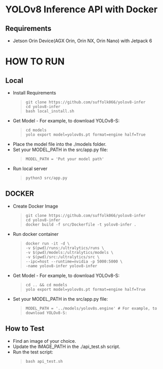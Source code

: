 # YOLOv8 Inference API with Docker
## Requirements
* Jetson Orin Device(AGX Orin, Orin NX, Orin Nano) with Jetpack 6
# HOW TO RUN
## Local
* Install Requirements
    > ```
    > git clone https://github.com/suffolk066/yolov8-infer
    > cd yolov8-infer
    > bash local_install.sh
    > ```
* Get Model - For example, to download YOLOv8-S:
    > ```
    > cd models
    > yolo export model=yolov8s.pt format=engine half=True
    > ```
* Place the model file into the ./models folder.
* Set your MODEL_PATH in the src/app.py file:
    > ```
    > MODEL_PATH = 'Put your model path'
    > ```
* Run local server
    > ```
    > python3 src/app.py
    > ```
## DOCKER
* Create Docker Image
    > ```
    > git clone https://github.com/suffolk066/yolov8-infer
    > cd yolov8-infer
    > docker build -f src/Dockerfile -t yolov8-infer .
    > ```
* Run docker container
    > ```
    > docker run -it -d \
    > -v $(pwd)/runs:/ultralytics/runs \
    > -v $(pwd)/models:/ultralytics/models \
    > -v $(pwd)/src:/ultralytics/src \
    > --ipc=host --runtime=nvidia -p 5000:5000 \
    > -name yolov8-infer yolov8-infer
    > ```
* Get Model - For example, to download YOLOv8-S:
    > ```
    > cd .. && cd models
    > yolo export model=yolov8s.pt format=engine half=True
    > ```
* Set your MODEL_PATH in the src/app.py file:
    > ```
    > MODEL_PATH = '../models/yolov8s.engine' # For example, to download YOLOv8-S:
    > ```
## How to Test
* Find an image of your choice.
* Update the IMAGE_PATH in the ./api_test.sh script.
* Run the test script:
    > ```
    > bash api_test.sh
    > ```